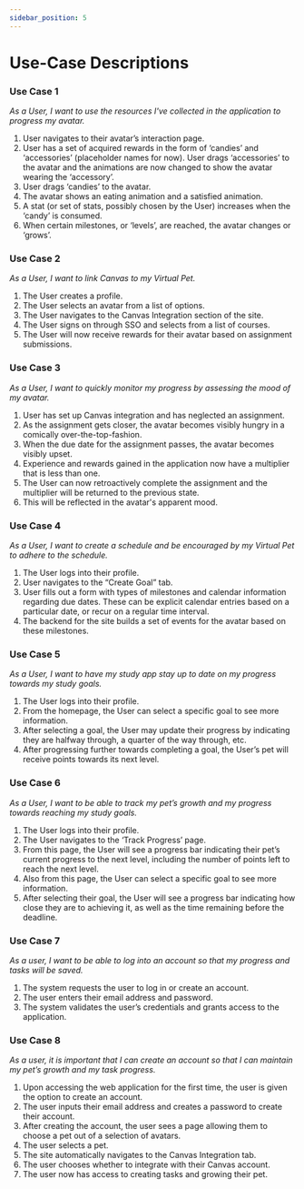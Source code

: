 ```yaml
---
sidebar_position: 5
---
```


# Use-Case Descriptions

### Use Case 1

<i> As a User, I want to use the resources I've collected in the application to progress my avatar. </i>

1. User navigates to their avatar’s interaction page.
2. User has a set of acquired rewards in the form of ‘candies’ and ‘accessories’ (placeholder names for now).
User drags ‘accessories’ to the avatar and the animations are now changed to show the avatar wearing the ‘accessory’.
2. User drags ‘candies’ to the avatar.
3. The avatar shows an eating animation and a satisfied animation.
4. A stat (or set of stats, possibly chosen by the User) increases when the ‘candy’ is consumed.
5. When certain milestones, or ‘levels’, are reached, the avatar changes or ‘grows’.

### Use Case 2

<i> As a User, I want to link Canvas to my Virtual Pet.</i> 

1. The User creates a profile.
2. The User selects an avatar from a list of options.
3. The User navigates to the Canvas Integration section of the site.
4. The User signs on through SSO and selects from a list of courses.
5. The User will now receive rewards for their avatar based on assignment submissions.

### Use Case 3

<i>As a User, I want to quickly monitor my progress by assessing the mood of my avatar.</i>

1. User has set up Canvas integration and has neglected an assignment.
2. As the assignment gets closer, the avatar becomes visibly hungry in a comically over-the-top-fashion.
3. When the due date for the assignment passes, the avatar becomes visibly upset.
4. Experience and rewards gained in the application now have a multiplier that is less than one.
5. The User can now retroactively complete the assignment and the multiplier will be returned to the previous state.
6. This will be reflected in the avatar's apparent mood. 

### Use Case 4

<i> As a User, I want to create a schedule and be encouraged by my Virtual Pet to adhere to the schedule.</i>

1. The User logs into their profile.
2. User navigates to the “Create Goal” tab.
3. User fills out a form with types of milestones and calendar information regarding due dates. These can be explicit calendar entries based on a particular date, or recur on a regular time interval.
4. The backend for the site builds a set of events for the avatar based on these milestones.

### Use Case 5

<i>As a User, I want to have my study app stay up to date on my progress towards my study goals.</i>

1. The User logs into their profile.
2. From the homepage, the User can select a specific goal to see more information.
3. After selecting a goal, the User may update their progress by indicating they are halfway through, a quarter of the way through, etc.
4. After progressing further towards completing a goal, the User’s pet will receive points towards its next level.

### Use Case 6

<i> As a User, I want to be able to track my pet’s growth and my progress towards reaching my study goals.</i>

1. The User logs into their profile.
2. The User navigates to the ‘Track Progress’ page.
3. From this page, the User will see a progress bar indicating their pet’s current progress to the next level, including the number of points left to reach the next level.
4. Also from this page, the User can select a specific goal to see more information.
5. After selecting their goal, the User will see a progress bar indicating how close they are to achieving it, as well as the time remaining before the deadline.

### Use Case 7

<i> As a user, I want to be able to log into an account so that my progress and tasks will be saved.</i>

1. The system requests the user to log in or create an account.
2. The user enters their email address and password.
3. The system validates the user’s credentials and grants access to the application.

### Use Case 8

<i> As a user, it is important that I can create an account so that I can maintain my pet’s growth and my task progress.</i>

1.  Upon accessing the web application for the first time, the user is given the option to create 
     an account.
2.  The user inputs their email address and creates a password to create their account.
3. After creating the account, the user sees a page allowing them to choose a pet out of a 
     selection of avatars.
4. The user selects a pet.
5. The site automatically navigates to the Canvas Integration tab.
6. The user chooses whether to integrate with their Canvas account.
7. The user now has access to creating tasks and growing their pet.

